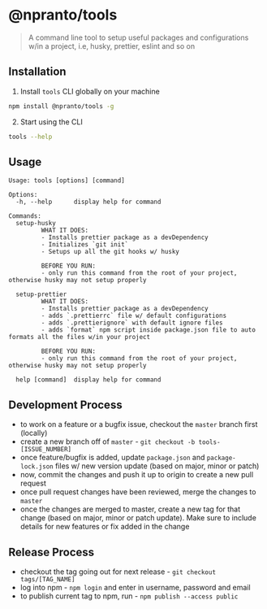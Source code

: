 # @npranto/tools

> A command line tool to setup useful packages and configurations w/in a project, i.e, husky, prettier, eslint and so on

## Installation

1. Install `tools` CLI globally on your machine

```sh
npm install @npranto/tools -g
```

2. Start using the CLI

```sh
tools --help
```

## Usage

```
Usage: tools [options] [command]

Options:
  -h, --help      display help for command

Commands:
  setup-husky
  		 WHAT IT DOES:
  		 - Installs prettier package as a devDependency
  		 - Initializes `git init`
  		 - Setups up all the git hooks w/ husky

  		 BEFORE YOU RUN:
  		 - only run this command from the root of your project, otherwise husky may not setup properly

  setup-prettier
  		 WHAT IT DOES:
  		 - Installs prettier package as a devDependency
  		 - adds `.prettierrc` file w/ default configurations
  		 - adds `.prettierignore` with default ignore files
  		 - adds `format` npm script inside package.json file to auto formats all the files w/in your project

  		 BEFORE YOU RUN:
  		 - only run this command from the root of your project, otherwise husky may not setup properly

  help [command]  display help for command
```

## Development Process
- to work on a feature or a bugfix issue, checkout the `master` branch first (locally)
- create a new branch off of `master` - `git checkout -b tools-[ISSUE_NUMBER]`
- once feature/bugfix is added, update `package.json` and `package-lock.json` files w/ new version update (based on major, minor or patch) 
- now, commit the changes and push it up to origin to create a new pull request
- once pull request changes have been reviewed, merge the changes to `master`
- once the changes are merged to master, create a new tag for that change (based on major, minor or patch update). Make sure to include details for new features or fix added in the change

## Release Process
- checkout the tag going out for next release - `git checkout tags/[TAG_NAME]`
- log into npm - `npm login` and enter in username, password and email
- to publish current tag to npm, run - `npm publish --access public`
